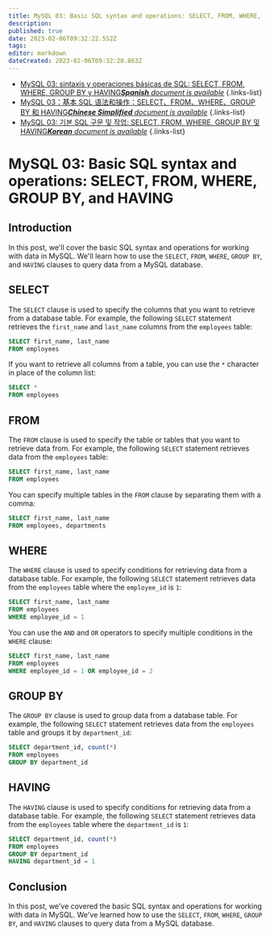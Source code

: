 ```yaml
---
title: MySQL 03: Basic SQL syntax and operations: SELECT, FROM, WHERE, GROUP BY, and HAVING
description: 
published: true
date: 2023-02-06T09:32:22.552Z
tags: 
editor: markdown
dateCreated: 2023-02-06T09:32:20.863Z
---
```


- [MySQL 03: sintaxis y operaciones básicas de SQL: SELECT, FROM, WHERE, GROUP BY y HAVING***Spanish** document is available*](/es/Knowledge-base/mysql-for-planner-marketers/Learning/mysql-03-basic-sql-syntax-and-operations-select-from-where-group-by-and-having)
{.links-list}
- [MySQL 03：基本 SQL 语法和操作：SELECT、FROM、WHERE、GROUP BY 和 HAVING***Chinese Simplified** document is available*](/zh/Knowledge-base/mysql-for-planner-marketers/Learning/mysql-03-basic-sql-syntax-and-operations-select-from-where-group-by-and-having)
{.links-list}
- [MySQL 03: 기본 SQL 구문 및 작업: SELECT, FROM, WHERE, GROUP BY 및 HAVING***Korean** document is available*](/ko/Knowledge-base/mysql-for-planner-marketers/Learning/mysql-03-basic-sql-syntax-and-operations-select-from-where-group-by-and-having)
{.links-list}


# MySQL 03: Basic SQL syntax and operations: SELECT, FROM, WHERE, GROUP BY, and HAVING

## Introduction

In this post, we'll cover the basic SQL syntax and operations for working with data in MySQL. We'll learn how to use the `SELECT`, `FROM`, `WHERE`, `GROUP BY`, and `HAVING` clauses to query data from a MySQL database.

## SELECT

The `SELECT` clause is used to specify the columns that you want to retrieve from a database table. For example, the following `SELECT` statement retrieves the `first_name` and `last_name` columns from the `employees` table:

```sql
SELECT first_name, last_name
FROM employees
```

If you want to retrieve all columns from a table, you can use the `*` character in place of the column list:

```sql
SELECT *
FROM employees
```

## FROM

The `FROM` clause is used to specify the table or tables that you want to retrieve data from. For example, the following `SELECT` statement retrieves data from the `employees` table:

```sql
SELECT first_name, last_name
FROM employees
```

You can specify multiple tables in the `FROM` clause by separating them with a comma:

```sql
SELECT first_name, last_name
FROM employees, departments
```

## WHERE

The `WHERE` clause is used to specify conditions for retrieving data from a database table. For example, the following `SELECT` statement retrieves data from the `employees` table where the `employee_id` is `1`:

```sql
SELECT first_name, last_name
FROM employees
WHERE employee_id = 1
```

You can use the `AND` and `OR` operators to specify multiple conditions in the `WHERE` clause:

```sql
SELECT first_name, last_name
FROM employees
WHERE employee_id = 1 OR employee_id = 2
```

## GROUP BY

The `GROUP BY` clause is used to group data from a database table. For example, the following `SELECT` statement retrieves data from the `employees` table and groups it by `department_id`:

```sql
SELECT department_id, count(*)
FROM employees
GROUP BY department_id
```

## HAVING

The `HAVING` clause is used to specify conditions for retrieving data from a database table. For example, the following `SELECT` statement retrieves data from the `employees` table where the `department_id` is `1`:

```sql
SELECT department_id, count(*)
FROM employees
GROUP BY department_id
HAVING department_id = 1
```

## Conclusion

In this post, we've covered the basic SQL syntax and operations for working with data in MySQL. We've learned how to use the `SELECT`, `FROM`, `WHERE`, `GROUP BY`, and `HAVING` clauses to query data from a MySQL database.